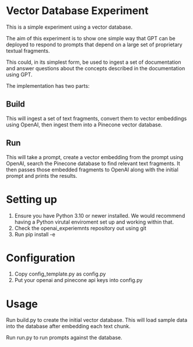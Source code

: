 # Vector Database Experiment

This is a simple experiment using a vector database. 

The aim of this experiment is to show one simple way that GPT can be deployed
to respond to prompts that depend on a large set of proprietary textual fragments.

This could, in its simplest form, be used to ingest a set of documentation and
answer questions about the concepts described in the documentation using
GPT.

The implementation has two parts:

## Build

This will ingest a set of text fragments, convert them to vector embeddings 
using OpenAI, then ingest them into a Pinecone vector database.

## Run

This will take a prompt, create a vector embedding from the prompt using OpenAI,
search the Pinecone database to find relevant text fragments. It then passes
those embedded fragments to OpenAI along with the initial prompt and prints the results.


# Setting up
1. Ensure you have Python 3.10 or newer installed. We would recommend having a Python virutal enviroment set up
   and working within that.
2. Check the openai_experiemnts repository out using git
3. Run pip install -e <path to the repo you checked out>

# Configuration

1. Copy config_template.py as config.py
2. Put your openai and pinecone api keys into config.py

# Usage

Run build.py to create the initial vector database. This will load sample data
into the database after embedding each text chunk.

Run run.py to run prompts against the database.




